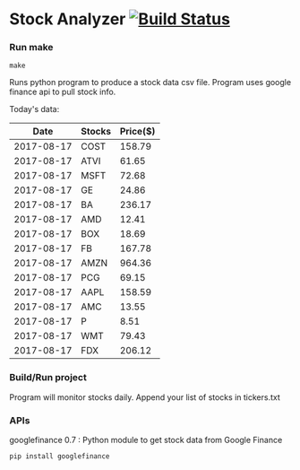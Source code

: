 # Stock Analyzer [![Build Status](https://travis-ci.org/ogoyal/StockAnalyzer.svg?branch=master)](https://travis-ci.org/ogoyal/StockAnalyzer)

### Run make
```
make
```

Runs python program to produce a stock data csv file. Program uses google finance api to pull stock info.

Today's data:

| Date| Stocks| Price($) | 
| --- | --- | ---  | 
| 2017-08-17| COST| 158.79 | 
| 2017-08-17| ATVI| 61.65 | 
| 2017-08-17| MSFT| 72.68 | 
| 2017-08-17| GE| 24.86 | 
| 2017-08-17| BA| 236.17 | 
| 2017-08-17| AMD| 12.41 | 
| 2017-08-17| BOX| 18.69 | 
| 2017-08-17| FB| 167.78 | 
| 2017-08-17| AMZN| 964.36 | 
| 2017-08-17| PCG| 69.15 | 
| 2017-08-17| AAPL| 158.59 | 
| 2017-08-17| AMC| 13.55 | 
| 2017-08-17| P| 8.51 | 
| 2017-08-17| WMT| 79.43 | 
| 2017-08-17| FDX| 206.12 | 

### Build/Run project

Program will monitor stocks daily. Append your list of stocks in tickers.txt

### APIs
googlefinance 0.7 : Python module to get stock data from Google Finance

```
pip install googlefinance
```

